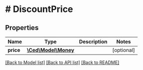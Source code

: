 # # DiscountPrice

## Properties

Name | Type | Description | Notes
------------ | ------------- | ------------- | -------------
**price** | [**\Ced\Model\Money**](Money.md) |  | [optional]

[[Back to Model list]](../../README.md#models) [[Back to API list]](../../README.md#endpoints) [[Back to README]](../../README.md)
